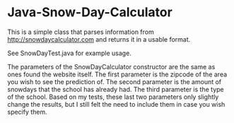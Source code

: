 # Java-Snow-Day-Calculator
This is a simple class that parses information from http://snowdaycalculator.com and returns it in a usable format.

See SnowDayTest.java for example usage.

The parameters of the SnowDayCalculator constructor are the same as ones found the website itself. The first parameter is the zipcode of the area you wish to see the prediction of. The second parameter is the amount of snowdays that the school has already had. The third parameter is the type of the school. Based on my tests, these last two parameters only slightly change the results, but I still felt the need to include them in case you wish specify them.
